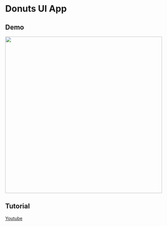 # Donuts UI App

## Demo
<img src="https://github.com/natashagp/donuts-ui-app/assets/49295632/9ad51274-fc08-43d7-a188-7f697f46c8b8" height="500">

## Tutorial
[Youtube](https://www.youtube.com/watch?v=OmYL-VK75-o)
